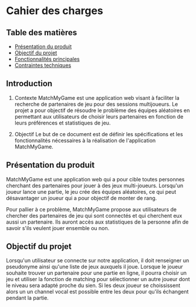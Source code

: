 # Cahier des charges

## Table des matières

- [Présentation du produit](#présentation-du-produit)
- [Objectif du projet](#présentation-du-produit)
- [Fonctionnalités principales](#fonctionnalités-principales)
- [Contraintes techniques](#contraintes-techniques)

## Introduction
1) Contexte
MatchMyGame est une application web visant à faciliter la recherche de partenaires de jeu pour des sessions multijoueurs. Le projet a pour objectif de résoudre le problème des équipes aléatoires en permettant aux utilisateurs de choisir leurs partenaires en fonction de leurs préférences et statistiques de jeu.

2) Objectif
Le but de ce document est de définir les spécifications et les fonctionnalités nécessaires à la réalisation de l'application MatchMyGame.

## Présentation du produit

MatchMyGame est une application web qui a pour cible toutes personnes cherchant des partenaires pour jouer à des jeux multi-joueurs. Lorsqu'un joueur lance une partie, le jeu crée des équipes aléatoires, ce qui peut désavantager un joueur qui a pour objectif de monter de rang.

Pour pallier à ce problème, MatchMyGame propose aux utilisateurs de chercher des partenaires de jeu qui sont connectés et qui cherchent eux aussi un partenaire. Ils auront accès aux statistiques de la personne afin de savoir s'ils veulent jouer ensemble ou non.

## Objectif du projet
Lorsqu'un utilisateur se connecte sur notre application, il doit renseigner un pseudonyme ainsi qu'une liste de jeux auxquels il joue. Lorsque le joueur souhaite trouver un partenaire pour une partie en ligne, il pourra choisir un jeu et utiliser la fonction de matching pour sélectionner un autre joueur dont le niveau sera adapté proche du sien. Si les deux joueur se choississent alors un un channel vocal est possible entre les deux pour qu'ils échangent pendant la partie. 
